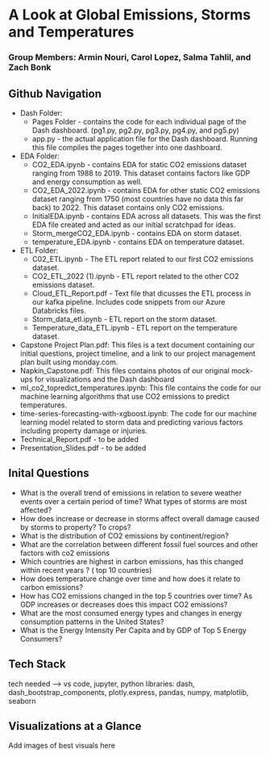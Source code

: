 # A Look at Global Emissions, Storms and Temperatures
### Group Members: Armin Nouri, Carol Lopez, Salma Tahlil, and Zach Bonk

## Github Navigation
  - Dash Folder:
    - Pages Folder - contains the code for each individual page of the Dash dashboard. (pg1.py, pg2.py, pg3.py, pg4.py, and pg5.py)
    - app.py - the actual application file for the Dash dashboard. Running this file compiles the pages together into one dashboard.
  - EDA Folder:
    - CO2_EDA.ipynb - contains EDA for static CO2 emissions dataset ranging from 1988 to 2019. This dataset contains factors like GDP and energy consumption as well.
    - CO2_EDA_2022.ipynb - contains EDA for other static CO2 emissions dataset ranging from 1750 (most countries have no data this far back) to 2022. This dataset contains only CO2 emissions.
    - InitialEDA.ipynb - contains EDA across all datasets. This was the first EDA file created and acted as our initial scratchpad for ideas.
    - Storm_mergeCO2_EDA.ipynb - contains EDA on storm dataset. 
    - temperature_EDA.ipynb - contains EDA on temperature dataset.
  - ETL Folder:
    - C02_ETL.ipynb - The ETL report related to our first CO2 emissions dataset.
    - CO2_ETL_2022 (1).ipynb - ETL report related to the other CO2 emissions dataset.
    - Cloud_ETL_Report.pdf - Text file that dicusses the ETL process in our kafka pipeline. Includes code snippets from our Azure Databricks files.
    - Storm_data_etl.ipynb - ETL report on the storm dataset.
    - Temperature_data_ETL.ipynb - ETL report on the temperature dataset.
  - Capstone Project Plan.pdf: This files is a text document containing our initial questions, project timeline, and a link to our project management plan built using monday.com.
  - Napkin_Capstone.pdf: This files contains photos of our original mock-ups for visualizations and the Dash dashboard
  - ml_co2_topredict_temperatures.ipynb: This file contains the code for our machine learning algorithms that use CO2 emissions to predict temperatures.
  - time-series-forecasting-with-xgboost.ipynb: The code for our machine learning model related to storm data and predicting various factors including property damage or injuries.
  - Technical_Report.pdf - to be added
  - Presentation_Slides.pdf - to be added
## Inital Questions 
- What is the overall trend of emissions in relation to severe weather events over a certain period of time? What types of storms are most affected?
- How does increase or decrease in storms affect overall damage caused by storms to property? To crops?
- What is the distribution of CO2 emissions by continent/region? 
- What are the correlation between different fossil fuel sources and other factors with co2 emissions  
- Which countries are highest in carbon emissions, has this changed within recent years ?  ( top 10 countries)
- How does temperature change over time and how does it relate to carbon emissions?
- How has CO2 emissions changed in the top 5 countries over time? As GDP increases or decreases does this impact CO2 emissions? 
- What are the most consumed energy types and changes in energy consumption patterns in the United States? 
- What is the Energy Intensity Per Capita and by GDP of Top 5 Energy Consumers?

## Tech Stack
tech needed --> vs code, jupyter, python libraries: dash, dash_bootstrap_components, plotly.express, pandas, numpy, matplotlib, seaborn

## Visualizations at a Glance
Add images of best visuals here
